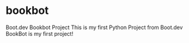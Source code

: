 # bookbot
Boot.dev Bookbot Project
This is my first Python Project from Boot.dev
BookBot is my first project!